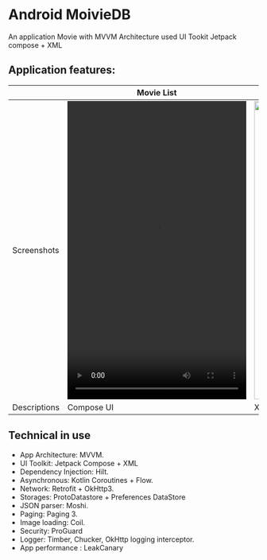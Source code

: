 # Android MoivieDB
An application Movie with MVVM Architecture used UI Tookit Jetpack compose + XML

## Application features:
|  | Movie List  | Movie Detail  | 
| ----| ---- | ---- | 
|Screenshots  | <video src="https://github.com/user-attachments/assets/6d255356-7074-45fd-8cec-e890dabdefed" width=360 height=600/> | <img src="https://github.com/user-attachments/assets/d07a4bb4-eea6-42b0-9f82-231dba409bc6" width=360 height=600/>|
|Descriptions | Compose UI| XML UI - Fragment |

## Technical in use
- App Architecture:  MVVM.
- UI Toolkit: Jetpack Compose + XML 
- Dependency Injection: Hilt.
- Asynchronous: Kotlin Coroutines + Flow.
- Network: Retrofit + OkHttp3.
- Storages: ProtoDatastore + Preferences DataStore
- JSON parser: Moshi.
- Paging: Paging 3.
- Image loading: Coil.
- Security: ProGuard
- Logger: Timber, Chucker, OkHttp logging interceptor.
- App performance : LeakCanary
